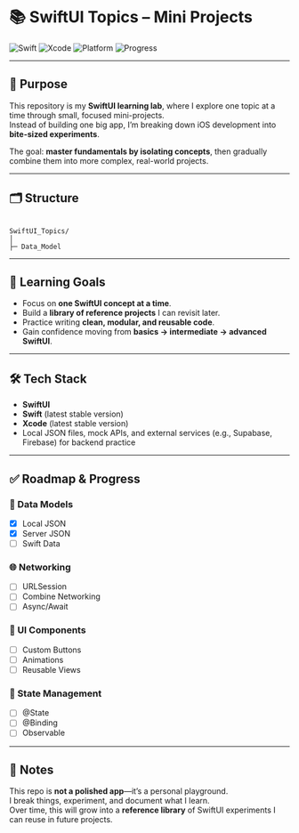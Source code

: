 # 📚 SwiftUI Topics – Mini Projects

![Swift](https://img.shields.io/badge/Swift-5.10-orange?logo=swift)
![Xcode](https://img.shields.io/badge/Xcode-15-blue?logo=xcode&logoColor=white)
![Platform](https://img.shields.io/badge/iOS-17-lightgrey?logo=apple)
![Progress](https://img.shields.io/badge/Progress-1%2F15-brightgreen)

---

## 🚀 Purpose
This repository is my **SwiftUI learning lab**, where I explore one topic at a time through small, focused mini-projects.  
Instead of building one big app, I’m breaking down iOS development into **bite-sized experiments**.  

The goal: **master fundamentals by isolating concepts**, then gradually combine them into more complex, real-world projects.

---

## 🗂️ Structure
```

SwiftUI_Topics/
│
├─ Data_Model

```

---

## 🎯 Learning Goals
- Focus on **one SwiftUI concept at a time**.  
- Build a **library of reference projects** I can revisit later.  
- Practice writing **clean, modular, and reusable code**.  
- Gain confidence moving from **basics → intermediate → advanced SwiftUI**.  

---

## 🛠️ Tech Stack
- **SwiftUI**  
- **Swift** (latest stable version)  
- **Xcode** (latest stable version)  
- Local JSON files, mock APIs, and external services (e.g., Supabase, Firebase) for backend practice  

---

## ✅ Roadmap & Progress

### 📂 Data Models
- [x] Local JSON
- [x] Server JSON
- [ ] Swift Data

### 🌐 Networking
- [ ] URLSession
- [ ] Combine Networking
- [ ] Async/Await

### 🎨 UI Components
- [ ] Custom Buttons
- [ ] Animations
- [ ] Reusable Views

### 🔄 State Management
- [ ] @State
- [ ] @Binding
- [ ] Observable

---

## 📝 Notes
This repo is **not a polished app**—it’s a personal playground.  
I break things, experiment, and document what I learn.  
Over time, this will grow into a **reference library** of SwiftUI experiments I can reuse in future projects.  
